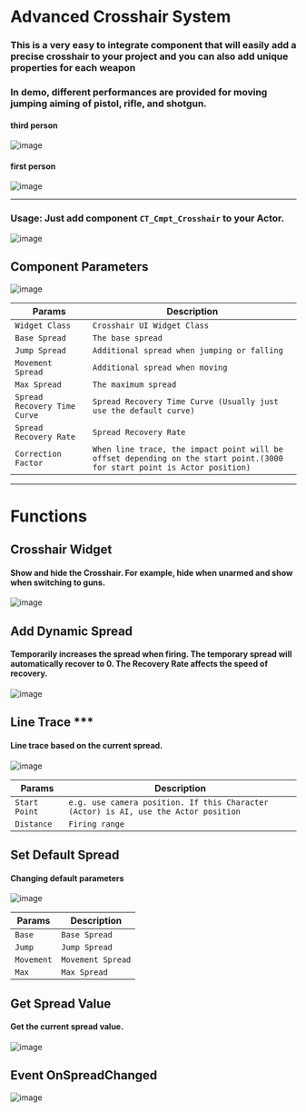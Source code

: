 
# Advanced Crosshair System
### This is a very easy to integrate component that will easily add a precise crosshair to your project and you can also add unique properties for each weapon
### In demo, different performances are provided for moving jumping aiming of pistol, rifle, and shotgun.
#### third person
![image](https://github.com/user-attachments/assets/5f37fc33-0500-40fc-a1fa-281b32230cc5)
#### first person
![image](https://github.com/user-attachments/assets/40ab635a-0c6d-4e0c-b53a-4455e17820bc)

---

### Usage: Just add component `CT_Cmpt_Crosshair` to your Actor.
![image](https://github.com/user-attachments/assets/81f58f80-e902-4a6e-bedd-c61ecfc343f3)

## Component Parameters
![image](https://github.com/user-attachments/assets/f5f932e6-e4a3-4533-8933-7e3fd494711e)



| Params| Description |
| ----------- | ----------- |
| `Widget Class` |  `Crosshair UI Widget Class` 
| `Base Spread` |  `The base spread` 
| `Jump Spread` |  `Additional spread when jumping or falling` 
| `Movement Spread` |  `Additional spread when moving` 
| `Max Spread` |  `The maximum spread`
| `Spread Recovery Time Curve` |  `Spread Recovery Time Curve (Usually just use the default curve)` 
| `Spread Recovery Rate` |  `Spread Recovery Rate` 
| `Correction Factor` |  `When line trace, the impact point will be offset depending on the start point.(3000 for start point is Actor position)` 
---
# Functions

## Crosshair Widget
#### Show and hide the Crosshair. For example, hide when unarmed and show when switching to guns.
![image](https://github.com/user-attachments/assets/58e1ca83-6a76-4651-bb64-0304324c8024)

## Add Dynamic Spread
#### Temporarily increases the spread when firing. The temporary spread will automatically recover to 0. The Recovery Rate affects the speed of recovery.
![image](https://github.com/user-attachments/assets/07972668-419e-4063-8591-a7ad68ee7662)


## Line Trace ***
#### Line trace based on the current spread.
![image](https://github.com/user-attachments/assets/9b23c971-e7e4-4a7a-b394-3d47e17aec6a)

| Params| Description |
| ----------- | ----------- |
| `Start Point` |  `e.g. use camera position. If this Character (Actor) is AI, use the Actor position` 
| `Distance` |  `Firing range` 

## Set Default Spread
#### Changing default parameters
![image](https://github.com/user-attachments/assets/f2083d72-a668-4426-8ade-a48eb0db497b)

| Params| Description |
| ----------- | ----------- |
| `Base` |  `Base Spread` 
| `Jump` |  `Jump Spread` 
| `Movement` |  `Movement Spread` 
| `Max` |  `Max Spread` 

## Get Spread Value
#### Get the current spread value.
![image](https://github.com/user-attachments/assets/5706598d-518a-4aff-8fe6-b2c03482626e)

## Event OnSpreadChanged
![image](https://github.com/user-attachments/assets/8f5acbf0-90be-4c38-9ab4-b154a36e5114)

